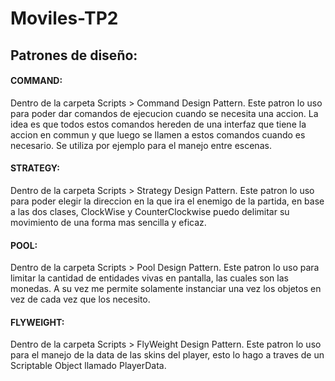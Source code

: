 # Moviles-TP2
## Patrones de diseño:

#### COMMAND:
Dentro de la carpeta Scripts > Command Design Pattern. Este patron lo uso para poder dar comandos de ejecucion
cuando se necesita una accion. La idea es que todos estos comandos hereden de una interfaz que tiene la accion
en commun y que luego se llamen a estos comandos cuando es necesario. Se utiliza por ejemplo para el manejo 
entre escenas.

#### STRATEGY:
Dentro de la carpeta Scripts > Strategy Design Pattern. Este patron lo uso para poder elegir la direccion en
la que ira el enemigo de la partida, en base a las dos clases, ClockWise y CounterClockwise puedo delimitar
su movimiento de una forma mas sencilla y eficaz.

#### POOL:
Dentro de la carpeta Scripts > Pool Design Pattern. Este patron lo uso para limitar la cantidad de entidades
vivas en pantalla, las cuales son las monedas. A su vez me permite solamente instanciar una vez los objetos en
vez de cada vez que los necesito.

#### FLYWEIGHT:
Dentro de la carpeta Scripts > FlyWeight Design Pattern. Este patron lo uso para el manejo de la data 
de las skins del player, esto lo hago a traves de un Scriptable Object llamado PlayerData.
